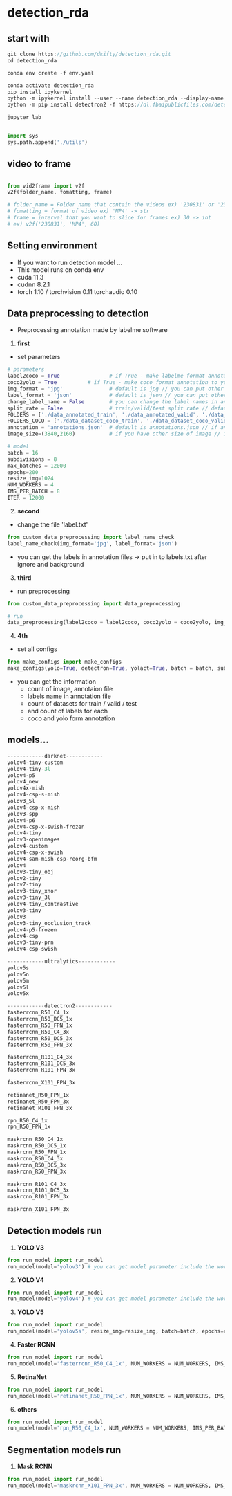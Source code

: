 # detection_rda
## start with

```c
git clone https://github.com/dkifty/detection_rda.git
cd detection_rda

conda env create -f env.yaml

conda activate detection_rda
pip install ipykernel
python -m ipykernel install --user --name detection_rda --display-name detection_rda
python -m pip install detectron2 -f https://dl.fbaipublicfiles.com/detectron2/wheels/cu113/torch1.10/index.html

jupyter lab
```
 
```python

import sys
sys.path.append('./utils')

```

## video to frame

```python

from vid2frame import v2f
v2f(folder_name, fomatting, frame)

# folder_name = Folder name that contain the videos ex) '230831' or '230831/1' -> str
# fomatting = format of video ex) 'MP4' -> str
# frame = interval that you want to slice for frames ex) 30 -> int
# ex) v2f('230831', 'MP4', 60)
```

## Setting environment
- If you want to run detection model ... 
- This model runs on conda env
- cuda 11.3
- cudnn 8.2.1
- torch 1.10 / torchvision 0.11  torchaudio 0.10

## Data preprocessing to detection
- Preprocessing annotation made by labelme software

1. __first__
- set parameters
```python
# parameters
label2coco = True                # if True - make labelme format annotation to coco format annotation // if False show information of train/valid/test images, annotations for each classes already made
coco2yolo = True          # if True - make coco format annotation to yolo format annotation and make yolo config files // if False just check the config files
img_format = 'jpg'               # default is jpg // you can put other format of image files -> string type
label_format = 'json'            # default is json // you can put other format of annotation files -> string type
change_label_name = False        # you can change the label names in annotation files // format(a,b,c,d is str type) : change_label_name = {a:b, c:d}
split_rate = False               # train/valid/test split rate // default is 0 - 0.9*0.8 / 0.9*0.8 - 0.9 / 0.9 - 1 // format(int type in list) : split_rate = [0.7, 0.2, 0.1]
FOLDERS = ['./data_annotated_train', './data_annotated_valid', './data_annotated_test']                # you can change the name of train/valid/test folder name // but dont do that.... please...
FOLDERS_COCO = ['./data_dataset_coco_train', './data_dataset_coco_valid', './data_dataset_coco_test']  # you can change the name of coco form train/valid/test folder name // but dont do that.... please...
annotation = 'annotations.json'  # default is annotations.json // if annotatino file have other name // annotation = annotations.json (string type)
image_size=(3840,2160)           # if you have other size of image // image_size = (3840, 2160) (default / tuple(int, int))

# model
batch = 16
subdivisions = 8
max_batches = 12000
epochs=200
resize_img=1024
NUM_WORKERS = 4
IMS_PER_BATCH = 8
ITER = 12000
```

2. __second__
- change the file 'label.txt'
```python
from custom_data_preprocessing import label_name_check
label_name_check(img_format='jpg', label_format='json')
```
- you can get the labels in annotation files -> put in to labels.txt after ignore and background

3. __third__
- run preprocessing

```python
from custom_data_preprocessing import data_preprocessing

# run
data_preprocessing(label2coco = label2coco, coco2yolo = coco2yolo, img_format=img_format, label_format=label_format, change_label_name=change_label_name, split_rate=split_rate, FOLDERS = FOLDERS, FOLDERS_COCO = FOLDERS_COCO, annotation = annotation, image_size=image_size)
```

4. __4th__
- set all configs

```python
from make_configs import make_configs
make_configs(yolo=True, detectron=True, yolact=True, batch = batch, subdivisions = subdivisions, max_batches = max_batches)
```

- you can get the information
  - count of image, annotaion file
  - labels name in annotation file
  - count of datasets for train / valid / test
  - and count of labels for each
  - coco and yolo form annotation
 
## models...

```python
------------darknet------------
yolov4-tiny-custom
yolov4-tiny-3l
yolov4-p5
yolov4_new
yolov4x-mish
yolov4-csp-s-mish
yolov3_5l
yolov4-csp-x-mish
yolov3-spp
yolov4-p6
yolov4-csp-x-swish-frozen
yolov4-tiny
yolov3-openimages
yolov4-custom
yolov4-csp-x-swish
yolov4-sam-mish-csp-reorg-bfm
yolov4
yolov3-tiny_obj
yolov2-tiny
yolov7-tiny
yolov3-tiny_xnor
yolov3-tiny_3l
yolov4-tiny_contrastive
yolov3-tiny
yolov3
yolov3-tiny_occlusion_track
yolov4-p5-frozen
yolov4-csp
yolov3-tiny-prn
yolov4-csp-swish

------------ultralytics------------
yolov5s
yolov5n
yolov5m
yolov5l
yolov5x

------------detectron2------------
fasterrcnn_R50_C4_1x
fasterrcnn_R50_DC5_1x
fasterrcnn_R50_FPN_1x
fasterrcnn_R50_C4_3x
fasterrcnn_R50_DC5_3x
fasterrcnn_R50_FPN_3x

fasterrcnn_R101_C4_3x
fasterrcnn_R101_DC5_3x
fasterrcnn_R101_FPN_3x

fasterrcnn_X101_FPN_3x

retinanet_R50_FPN_1x
retinanet_R50_FPN_3x
retinanet_R101_FPN_3x

rpn_R50_C4_1x
rpn_R50_FPN_1x

maskrcnn_R50_C4_1x
maskrcnn_R50_DC5_1x
maskrcnn_R50_FPN_1x
maskrcnn_R50_C4_3x
maskrcnn_R50_DC5_3x
maskrcnn_R50_FPN_3x

maskrcnn_R101_C4_3x
maskrcnn_R101_DC5_3x
maskrcnn_R101_FPN_3x

maskrcnn_X101_FPN_3x
```

## Detection models run
1. __YOLO V3__
```python
from run_model import run_model
run_model(model='yolov3') # you can get model parameter include the word 'yolov3'
```

2. __YOLO V4__
```python
from run_model import run_model
run_model(model='yolov4') # you can get model parameter include the word 'yolov4'
```

3. __YOLO V5__
```python
from run_model import run_model
run_model(model='yolov5s', resize_img=resize_img, batch=batch, epochs=epochs) # you can get model parameter 'yolov5s', 'yolov5n', 'yolov5m', 'yolov5l', 'yolov5x'
```

4. __Faster RCNN__
```python
from run_model import run_model
run_model(model='fasterrcnn_R50_C4_1x', NUM_WORKERS = NUM_WORKERS, IMS_PER_BATCH = IMS_PER_BATCH, ITER = ITER) # you can get model parameter 'fasterrcnn_R50_C4_1x', 'fasterrcnn_R50_DC5_1x', 'fasterrcnn_R50_FPN_1x', 'fasterrcnn_R50_C4_3x', 'fasterrcnn_R50_FPN_3x', 'fasterrcnn_R101_C4_3x', 'fasterrcnn_R50_DC5_3x', 'fasterrcnn_R101_DC5_3x', 'fasterrcnn_R101_FPN_3x', 'fasterrcnn_X101_FPN_3x'
```

5. __RetinaNet__
```python
from run_model import run_model
run_model(model='retinanet_R50_FPN_1x', NUM_WORKERS = NUM_WORKERS, IMS_PER_BATCH = IMS_PER_BATCH, ITER = ITER) # you can get model parameter 'retinanet_R50_FPN_1x', 'retinanet_R50_FPN_3x', 'retinanet_R101_FPN_3x'
```

6. __others__
```python
from run_model import run_model
run_model(model='rpn_R50_C4_1x', NUM_WORKERS = NUM_WORKERS, IMS_PER_BATCH = IMS_PER_BATCH, ITER = ITER) # you can get model parameter 'rpn_R50_C4_1x', 'rpn_R50_FPN_1x'
```

## Segmentation models run

1. __Mask RCNN__
```python
from run_model import run_model
run_model(model='maskrcnn_X101_FPN_3x', NUM_WORKERS = NUM_WORKERS, IMS_PER_BATCH = IMS_PER_BATCH, ITER = ITER) # you can get model parameter 'maskrcnn_R50_C4_1x', 'maskrcnn_R50_DC5_1x', 'maskrcnn_R50_FPN_1x', 'maskrcnn_R50_C4_3x', 'maskrcnn_R50_DC5_3x', 'maskrcnn_R50_FPN_3x', 'maskrcnn_R101_C4_3x', 'maskrcnn_R101_DC5_3x', 'maskrcnn_R101_FPN_3x', 'maskrcnn_X101_FPN_3x'
```
